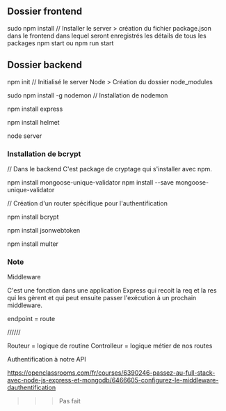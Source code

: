 ## Dossier frontend
sudo npm install // Installer le server
    > création du fichier package.json dans le frontend dans lequel seront enregistrés les détails de tous les packages 
npm start ou npm run start

## Dossier backend
npm init  // Initialisé le server Node
    > Création du dossier node_modules

sudo npm install -g nodemon // Installation de nodemon


npm install express

npm install helmet

node server



### Installation de bcrypt
// Dans le backend
C'est package de cryptage qui s'installer avec npm.

npm install mongoose-unique-validator
npm install --save mongoose-unique-validator

// Création d'un router spécifique pour l'authentification


npm install bcrypt

npm install jsonwebtoken

npm install multer

### Note

Middleware

C'est une fonction dans une application Express qui recoit la req et la res qui les gèrent et qui peut ensuite passer l'exécution à un prochain middleware.

endpoint = route




////// 

Routeur = logique de routine
Controlleur = logique métier de nos routes


Authentification à notre API



https://openclassrooms.com/fr/courses/6390246-passez-au-full-stack-avec-node-js-express-et-mongodb/6466605-configurez-le-middleware-dauthentification

>>> Pas fait